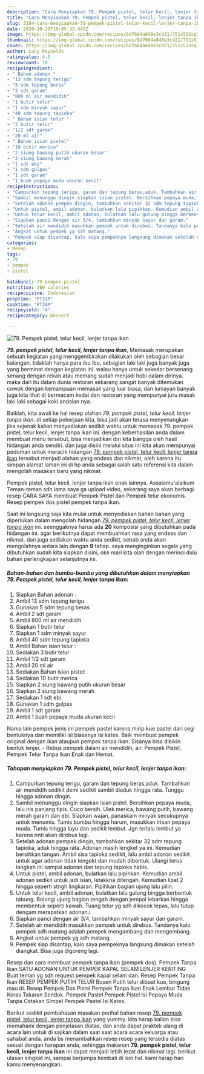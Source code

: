 ```yaml
---
description: "Cara Menyiapkan 79. Pempek pistel, telur kecil, lenjer tanpa ikan Lezat"
title: "Cara Menyiapkan 79. Pempek pistel, telur kecil, lenjer tanpa ikan Lezat"
slug: 3164-cara-menyiapkan-79-pempek-pistel-telur-kecil-lenjer-tanpa-ikan-lezat
date: 2020-10-29T19:05:33.445Z
image: https://img-global.cpcdn.com/recipes/6d7664a848e3cd21/751x532cq70/79-pempek-pistel-telur-kecil-lenjer-tanpa-ikan-foto-resep-utama.jpg
thumbnail: https://img-global.cpcdn.com/recipes/6d7664a848e3cd21/751x532cq70/79-pempek-pistel-telur-kecil-lenjer-tanpa-ikan-foto-resep-utama.jpg
cover: https://img-global.cpcdn.com/recipes/6d7664a848e3cd21/751x532cq70/79-pempek-pistel-telur-kecil-lenjer-tanpa-ikan-foto-resep-utama.jpg
author: Lucy Reynolds
ratingvalue: 4.5
reviewcount: 10
recipeingredient:
- " Bahan adonan "
- "13 sdm tepung terigu"
- "5 sdm tepung beras"
- "2 sdt garam"
- "800 ml air mendidih"
- "1 butir telur"
- "1 sdm minyak sayur"
- "40 sdm tepung tapioka"
- " Bahan isian telur "
- "3 butir telur"
- "1/2 sdt garam"
- "20 ml air"
- " Bahan isian pistel"
- "10 butir merica"
- "2 siung bawang putih ukuran besar"
- "2 siung bawang merah"
- "1 sdt ebi"
- "1 sdm gulpas"
- "1 sdt garam"
- "1 buah pepaya muda ukuran kecil"
recipeinstructions:
- "Campurkan tepung terigu, garam dan tepung beras,aduk. Tambahkan air mendidih sedikit demi sedikit sambil diaduk hingga rata. Tunggu hingga adonan dingin."
- "Sambil menunggu dingin siapkan isian pistel. Bersihkan pepaya muda, lalu iris panjang tipis. Cuco bersih. Ulek merica, bawang putih, bawang merah garam dan ebi. Siapkan wajan, panaskam minyak secukupnya untuk menumis. Tumis bumbu hingga harum, masukkan irisan pepaya muda. Tumis hingga layu dan sedikit lembut. Jgn terlalu lembut ya karena nnti akan direbus lagi."
- "Setelah adonan pempek dingin, tambahkan sekitar 32 sdm tepung tapioka, aduk hingga rata. Adonan masih lengket ya ini. Kemudian bersihkan tangan. Ambil sisa tapioka sedikit, lalu ambil adonan sedikit untuk agar adonan tidak lengekt dan mudah dibentuk. Ulangi terus langkah ini sampai adonan dan tepung tapioka habis."
- "Untuk pistel, ambil adonan, bulatkan lalu pipihkan. Kemudian ambil adonan sedikit untuk jadi isian, letakkna ditengah. Kemudian lipat 2 hingga seperti stngh lingkaran. Pipihkan bagian ujung lalu pilin."
- "Untuk telur kecil, ambil adonan, bulatkan lalu gulung bingga berbentuk tabung. Bolongi ujung bagian tengah dengan jempol lebarkan hingga membentuk seperti kawah. Tuang telur yg sdh dikocok lepas, lalu tutup dengam merapatkan adonan.i"
- "Siapkan panci dengan air 3/4, tambahkan minyak sayur dan garam."
- "Setelah air mendidih masukkan pempek untuk direbus. Tandanya kalo pempek sdh matang adalah pempek mengambang dan mengembang."
- "Angkat untuk pempek yg sdh matang."
- "Pempek siap disantap, kalo saya pempeknya langsung dimakan setelah diangkat. Bisa juga digoreng lagi."
categories:
- Resep
tags:
- 79
- pempek
- pistel

katakunci: 79 pempek pistel 
nutrition: 289 calories
recipecuisine: Indonesian
preptime: "PT31M"
cooktime: "PT38M"
recipeyield: "4"
recipecategory: Dessert

---
```



![79. Pempek pistel, telur kecil, lenjer tanpa ikan](https://img-global.cpcdn.com/recipes/6d7664a848e3cd21/751x532cq70/79-pempek-pistel-telur-kecil-lenjer-tanpa-ikan-foto-resep-utama.jpg)

<b><i>79. pempek pistel, telur kecil, lenjer tanpa ikan</i></b>, Memasak merupakan sebuah kegiatan yang menggembirakan dilakukan oleh sebagian besar kalangan. tidaklah hanya para ibu ibu, sebagian laki laki juga banyak juga yang berminat dengan kegiatan ini. walau hanya untuk sekedar bersenang senang dengan rekan atau memang sudah menjadi hobi dalam dirinya. maka dari itu dalam dunia restoran sekarang sangat banyak ditemukan cowok dengan kemampuan memasak yang luar biasa, dan lumayan banyak juga kita lihat di bermacam kedai dan restoran yang mempunyai juru masak laki laki sebagai koki andalan nya.

Baiklah, kita awali ke hal resep olahan <i>79. pempek pistel, telur kecil, lenjer tanpa ikan</i>. di setiap pekerjaan kita, bisa jadi akan terasa menyenangkan jika sejenak kalian menyediakan sedikit waktu untuk memasak 79. pempek pistel, telur kecil, lenjer tanpa ikan ini. dengan keberhasilan anda dalam membuat menu tersebut, bisa menjadikan diri kita bangga oleh hasil hidangan anda sendiri. dan juga disini melalui situs ini kita akan mempunyai pedoman untuk meracik hidangan <u>79. pempek pistel, telur kecil, lenjer tanpa ikan</u> tersebut menjadi olahan yang endess dan nikmat, oleh karena itu simpan alamat laman ini di hp anda sebagai salah satu referensi kita dalam mengolah masakan baru yang nikmat.

Pempek pistel, telur kecil, lenjer tanpa ikan enak lainnya. Assalamu&#39;alaikum Teman-teman sdh lama saya ga upload video, sekarang saya akan berbagi resep CARA SAYA membuat Pempek Pistel dan Pempek telur ekonomis. Resep pempek dos pistel pempek tanpa ikan.


Saat ini langsung saja kita mulai untuk menyediakan bahan bahan yang diperlukan dalam mengolah hidangan <u><i>79. pempek pistel, telur kecil, lenjer tanpa ikan</i></u> ini. seenggaknya harus ada <b>20</b> komposisi yang dibutuhkan pada hidangan ini. agar berikutnya dapat membuahkan rasa yang endess dan nikmat. dan juga sediakan waktu anda sedikit, sebab anda akan mengolahnya antara lain dengan <b>9</b> tahap. saya menginginkan segala yang dibutuhkan sudah kita siapkan disini, oke mari kita olah dengan merinci dulu bahan perlengkapan selanjutnya ini.

<!--inarticleads1-->

##### Bahan-bahan dan bumbu-bumbu yang dibutuhkan dalam menyiapkan 79. Pempek pistel, telur kecil, lenjer tanpa ikan:

1. Siapkan  Bahan adonan :
1. Ambil 13 sdm tepung terigu
1. Gunakan 5 sdm tepung beras
1. Ambil 2 sdt garam
1. Ambil 800 ml air mendidih
1. Siapkan 1 butir telur
1. Siapkan 1 sdm minyak sayur
1. Ambil 40 sdm tepung tapioka
1. Ambil  Bahan isian telur :
1. Sediakan 3 butir telur
1. Ambil 1/2 sdt garam
1. Ambil 20 ml air
1. Sediakan  Bahan isian pistel:
1. Sediakan 10 butir merica
1. Siapkan 2 siung bawang putih ukuran besar
1. Siapkan 2 siung bawang merah
1. Sediakan 1 sdt ebi
1. Gunakan 1 sdm gulpas
1. Ambil 1 sdt garam
1. Ambil 1 buah pepaya muda ukuran kecil


Nama lain pempek jenis ini pempek pastel karena mirip kue pastel dari segi bentuknya dan memiliki isi biasanya isi kates. Baik membuat pempek original dengan ikan ataupun pempek tanpa ikan. Sisanya bisa dibikin bentuk lenjer. - Rebus pempek dalam air mendidih, air. Pempek Pistel, Pempek Telur Tanpa Ikan Enak dan Hemat. 

<!--inarticleads2-->

##### Tahapan menyiapkan 79. Pempek pistel, telur kecil, lenjer tanpa ikan:

1. Campurkan tepung terigu, garam dan tepung beras,aduk. Tambahkan air mendidih sedikit demi sedikit sambil diaduk hingga rata. Tunggu hingga adonan dingin.
1. Sambil menunggu dingin siapkan isian pistel. Bersihkan pepaya muda, lalu iris panjang tipis. Cuco bersih. Ulek merica, bawang putih, bawang merah garam dan ebi. Siapkan wajan, panaskam minyak secukupnya untuk menumis. Tumis bumbu hingga harum, masukkan irisan pepaya muda. Tumis hingga layu dan sedikit lembut. Jgn terlalu lembut ya karena nnti akan direbus lagi.
1. Setelah adonan pempek dingin, tambahkan sekitar 32 sdm tepung tapioka, aduk hingga rata. Adonan masih lengket ya ini. Kemudian bersihkan tangan. Ambil sisa tapioka sedikit, lalu ambil adonan sedikit untuk agar adonan tidak lengekt dan mudah dibentuk. Ulangi terus langkah ini sampai adonan dan tepung tapioka habis.
1. Untuk pistel, ambil adonan, bulatkan lalu pipihkan. Kemudian ambil adonan sedikit untuk jadi isian, letakkna ditengah. Kemudian lipat 2 hingga seperti stngh lingkaran. Pipihkan bagian ujung lalu pilin.
1. Untuk telur kecil, ambil adonan, bulatkan lalu gulung bingga berbentuk tabung. Bolongi ujung bagian tengah dengan jempol lebarkan hingga membentuk seperti kawah. Tuang telur yg sdh dikocok lepas, lalu tutup dengam merapatkan adonan.i
1. Siapkan panci dengan air 3/4, tambahkan minyak sayur dan garam.
1. Setelah air mendidih masukkan pempek untuk direbus. Tandanya kalo pempek sdh matang adalah pempek mengambang dan mengembang.
1. Angkat untuk pempek yg sdh matang.
1. Pempek siap disantap, kalo saya pempeknya langsung dimakan setelah diangkat. Bisa juga digoreng lagi.


Resep dan cara membuat pempek tanpa ikan (pempek dos). Pempek Tanpa Ikan SATU ADONAN UNTUK PEMPEK KAPAL SELAM LENJER KERITING Buat teman yg sdh request pempek kapal selam dan. Resep Pempek Tanpa Ikan RESEP PEMPEK PUTIH TELUR Bosen Putih telur dibuat kue, bingung mau di. Resep Pempek Dos Pistel Pempek Tanpa Ikan Enak Lembut Tidak Keras Takaran Sendok. Pempek Pastel Pempek Pistel Isi Pepaya Muda Tanpa Cetakan Simpel Pempek Pastel Isi Kates. 

Berikut sedikit pembahasan masakan perihal bahan resep <u>79. pempek pistel, telur kecil, lenjer tanpa ikan</u> yang yummy. kita harap kalian bisa memahami dengan penjelasan diatas, dan anda dapat praktek ulang di acara lain untuk di sajikan dalam saat saat acara acara keluarga atau sahabat anda. anda bs menambahkan resep resep yang tersedia diatas sesuai dengan harapan anda, sehingga makanan <b>79. pempek pistel, telur kecil, lenjer tanpa ikan</b> ini dapat menjadi lebih lezat dan nikmat lagi. berikut ulasan singkat ini, sampai berjumpa kembali di lain hal. kami harap hari kamu menyenangkan.
